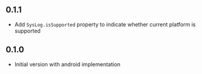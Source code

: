 ## 0.1.1

* Add `SysLog.isSupported` property to indicate whether current platform is supported

## 0.1.0

* Initial version with android implementation
